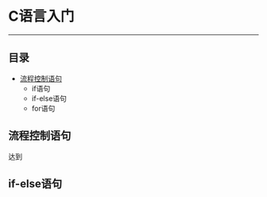 # C语言入门
------
## 目录
* [流程控制语句](#流程控制语句)  
  * if语句
  * if-else语句
  * for语句
  
## 流程控制语句
达到
## if-else语句
